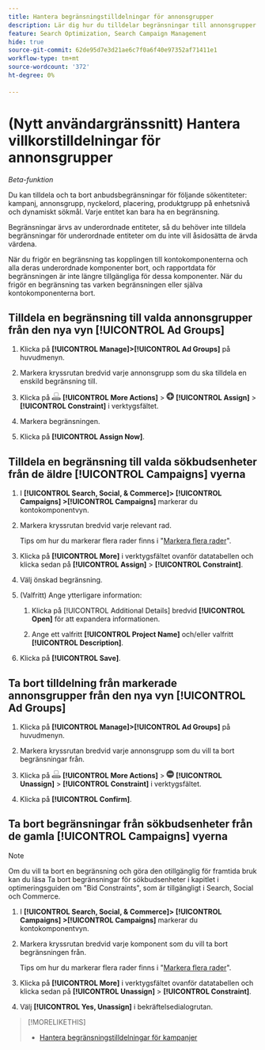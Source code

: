 ```yaml
---
title: Hantera begränsningstilldelningar för annonsgrupper
description: Lär dig hur du tilldelar begränsningar till annonsgrupper.
feature: Search Optimization, Search Campaign Management
hide: true
source-git-commit: 62de95d7e3d21ae6c7f0a6f40e97352af71411e1
workflow-type: tm+mt
source-wordcount: '372'
ht-degree: 0%

---
```


# (Nytt användargränssnitt) Hantera villkorstilldelningar för annonsgrupper

*Beta-funktion*

Du kan tilldela och ta bort anbudsbegränsningar för följande sökentiteter: kampanj, annonsgrupp, nyckelord, placering, produktgrupp på enhetsnivå och dynamiskt sökmål. Varje entitet kan bara ha en begränsning.

Begränsningar ärvs av underordnade entiteter, så du behöver inte tilldela begränsningar för underordnade entiteter om du inte vill åsidosätta de ärvda värdena.

När du frigör en begränsning tas kopplingen till kontokomponenterna och alla deras underordnade komponenter bort, och rapportdata för begränsningen är inte längre tillgängliga för dessa komponenter. När du frigör en begränsning tas varken begränsningen eller själva kontokomponenterna bort.

## Tilldela en begränsning till valda annonsgrupper från den nya vyn [!UICONTROL Ad Groups]

1. Klicka på **[!UICONTROL Manage]>[!UICONTROL Ad Groups]** på huvudmenyn.

1. Markera kryssrutan bredvid varje annonsgrupp som du ska tilldela en enskild begränsning till.

1. Klicka på ![Fler åtgärder](/help/search-social-commerce/assets/more-actions.png "Fler åtgärder") **[!UICONTROL More Actions]** > ![Tilldela](/help/search-social-commerce/assets/assign.png "Tilldela") **[!UICONTROL Assign]** > **[!UICONTROL Constraint]** i verktygsfältet.

1. Markera begränsningen.

1. Klicka på **[!UICONTROL Assign Now]**.

## Tilldela en begränsning till valda sökbudsenheter från de äldre [!UICONTROL Campaigns] vyerna

1. I **[!UICONTROL Search, Social, & Commerce]> [!UICONTROL Campaigns] >[!UICONTROL Campaigns]** markerar du kontokomponentvyn.

1. Markera kryssrutan bredvid varje relevant rad.

   Tips om hur du markerar flera rader finns i &quot;[Markera flera rader](/help/search-social-commerce/common-tasks/navigation-editing-selection/multiple-rows-select.md)&quot;.

1. Klicka på **[!UICONTROL More]** i verktygsfältet ovanför datatabellen och klicka sedan på **[!UICONTROL Assign]** > **[!UICONTROL Constraint]**.

1. Välj önskad begränsning.

1. (Valfritt) Ange ytterligare information:

   1. Klicka på [!UICONTROL Additional Details] bredvid **[!UICONTROL Open]** för att expandera informationen.

   1. Ange ett valfritt **[!UICONTROL Project Name]** och/eller valfritt **[!UICONTROL Description]**.

1. Klicka på **[!UICONTROL Save]**.

## Ta bort tilldelning från markerade annonsgrupper från den nya vyn [!UICONTROL Ad Groups]

1. Klicka på **[!UICONTROL Manage]>[!UICONTROL Ad Groups]** på huvudmenyn.

1. Markera kryssrutan bredvid varje annonsgrupp som du vill ta bort begränsningar från.

1. Klicka på ![Fler åtgärder](/help/search-social-commerce/assets/more-actions.png "Fler åtgärder") **[!UICONTROL More Actions]** > ![Tilldela](/help/search-social-commerce/assets/unassign.png "Ta bort tilldelning") **[!UICONTROL Unassign]** > **[!UICONTROL Constraint]** i verktygsfältet.

1. Klicka på **[!UICONTROL Confirm]**.

## Ta bort begränsningar från sökbudsenheter från de gamla [!UICONTROL Campaigns] vyerna

>[!NOTE]
>
>Om du vill ta bort en begränsning och göra den otillgänglig för framtida bruk kan du läsa Ta bort begränsningar för sökbudsenheter i kapitlet i optimeringsguiden om &quot;Bid Constraints&quot;, som är tillgängligt i Search, Social och Commerce.<!-- verify convention for referencing Optimization Guide here -->

1. I **[!UICONTROL Search, Social, & Commerce]> [!UICONTROL Campaigns] >[!UICONTROL Campaigns]** markerar du kontokomponentvyn.

1. Markera kryssrutan bredvid varje komponent som du vill ta bort begränsningen från.

   Tips om hur du markerar flera rader finns i &quot;[Markera flera rader](/help/search-social-commerce/common-tasks/navigation-editing-selection/multiple-rows-select.md)&quot;.

1. Klicka på **[!UICONTROL More]** i verktygsfältet ovanför datatabellen och klicka sedan på **[!UICONTROL Unassign]** > **[!UICONTROL Constraint]**.

1. Välj **[!UICONTROL Yes, Unassign]** i bekräftelsedialogrutan.

>[!MORELIKETHIS]
>
>* [Hantera begränsningstilldelningar för kampanjer](/help/search-social-commerce/new-ui/manage/campaigns/campaign-constraint-assignments-manage.md)
